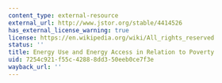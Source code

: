 ```yaml
---
content_type: external-resource
external_url: http://www.jstor.org/stable/4414526
has_external_license_warning: true
license: https://en.wikipedia.org/wiki/All_rights_reserved
status: ''
title: Energy Use and Energy Access in Relation to Poverty
uid: 7254c921-f55c-4288-8dd3-50eeb0ce7f3e
wayback_url: ''
---
```

